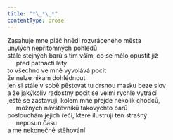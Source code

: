 ```yaml
---
title: "*\_*\_*"
contentType: prose
---
```


Zasahuje mne pláč hnědi rozvráceného města  
unylých nepřítomných pohledů  
stále stejných barů s tím vším, co se mělo opustit již  
     před patnácti lety  
to všechno ve mně vyvolává pocit  
že nelze nikam dohlédnout  
jen si stále v sobě pěstovat tu drsnou masku beze slov  
a že jakýkoliv radostný pocit se velmi rychle vytrácí  
ještě se zastavuji, kolem mne přejde několik chodců,  
     možných návštěvníků takovýchto barů  
poslouchám jejich řeči, které ilustrují ten strašný  
     neposun času  
a mé nekonečné stěhování
